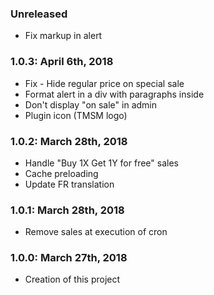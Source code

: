 ### Unreleased ###
* Fix markup in alert

### 1.0.3: April 6th, 2018
* Fix - Hide regular price on special sale 
* Format alert in a div with paragraphs inside
* Don't display "on sale" in admin
* Plugin icon (TMSM logo)

### 1.0.2: March 28th, 2018
* Handle "Buy 1X Get 1Y for free" sales
* Cache preloading
* Update FR translation

### 1.0.1: March 28th, 2018
* Remove sales at execution of cron

### 1.0.0: March 27th, 2018
* Creation of this project